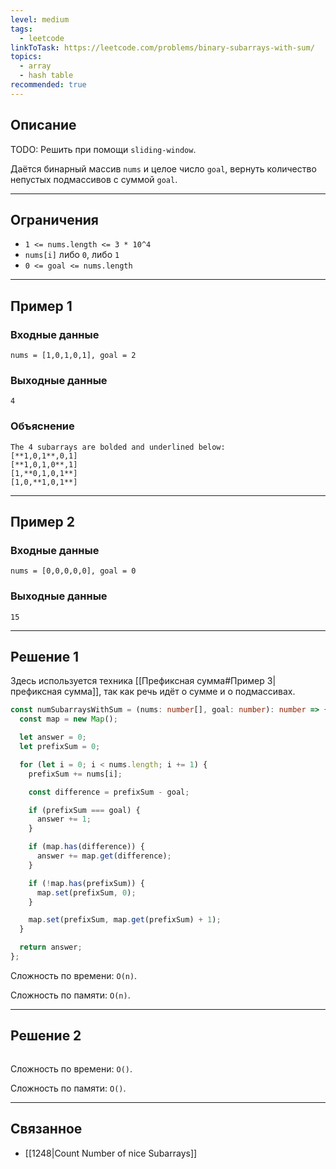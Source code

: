 ```yaml
---
level: medium
tags:
  - leetcode
linkToTask: https://leetcode.com/problems/binary-subarrays-with-sum/
topics:
  - array
  - hash table
recommended: true
---
```

## Описание

TODO: Решить при помощи `sliding-window`.

Даётся бинарный массив `nums` и целое число `goal`, вернуть количество непустых подмассивов с суммой `goal`.

---
## Ограничения

- `1 <= nums.length <= 3 * 10^4`
- `nums[i]` либо `0`, либо `1`
- `0 <= goal <= nums.length`

---
## Пример 1

### Входные данные

```
nums = [1,0,1,0,1], goal = 2
```
### Выходные данные

```
4
```
### Объяснение

```
The 4 subarrays are bolded and underlined below:
[**1,0,1**,0,1]
[**1,0,1,0**,1]
[1,**0,1,0,1**]
[1,0,**1,0,1**]
```

---
## Пример 2

### Входные данные

```
nums = [0,0,0,0,0], goal = 0
```
### Выходные данные

```
15
```

---
## Решение 1

Здесь используется техника [[Префиксная сумма#Пример 3|префиксная сумма]], так как речь идёт о сумме и о подмассивах.

```typescript
const numSubarraysWithSum = (nums: number[], goal: number): number => {
  const map = new Map();

  let answer = 0;
  let prefixSum = 0;

  for (let i = 0; i < nums.length; i += 1) {
    prefixSum += nums[i];

    const difference = prefixSum - goal;

    if (prefixSum === goal) {
      answer += 1;
    }

    if (map.has(difference)) {
      answer += map.get(difference);
    }

    if (!map.has(prefixSum)) {
      map.set(prefixSum, 0);
    }

    map.set(prefixSum, map.get(prefixSum) + 1);
  }

  return answer;
};
```

Сложность по времени: `O(n)`.

Сложность по памяти: `O(n)`.

---
## Решение 2

```typescript

```

Сложность по времени: `O()`.

Сложность по памяти: `O()`.

---
## Связанное

- [[1248|Count Number of nice Subarrays]]